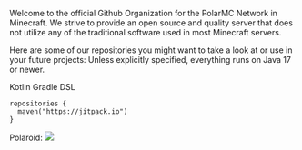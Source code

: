 Welcome to the official Github Organization for the PolarMC Network in Minecraft.
We strive to provide an open source and quality server that does not utilize any 
of the traditional software used in most Minecraft servers.


Here are some of our repositories you might want to take a look at or use in your future projects:
Unless explicitly specified, everything runs on Java 17 or newer.

Kotlin Gradle DSL
```
repositories {
  maven("https://jitpack.io")
}
```

Polaroid: [![](https://jitpack.io/v/Polar-Network/Polaroid.svg)](https://jitpack.io/#Polar-Network/Polaroid)
